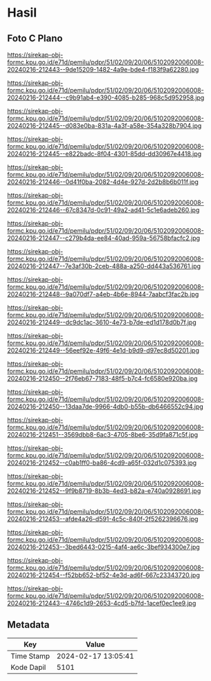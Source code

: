 # Hasil

## Foto C Plano

https://sirekap-obj-formc.kpu.go.id/e71d/pemilu/pdpr/51/02/09/20/06/5102092006008-20240216-212443--9de15209-1482-4a9e-bde4-f183f9a62280.jpg

https://sirekap-obj-formc.kpu.go.id/e71d/pemilu/pdpr/51/02/09/20/06/5102092006008-20240216-212444--c9b91ab4-e390-4085-b285-968c5d952958.jpg

https://sirekap-obj-formc.kpu.go.id/e71d/pemilu/pdpr/51/02/09/20/06/5102092006008-20240216-212445--d083e0ba-831a-4a3f-a58e-354a328b7904.jpg

https://sirekap-obj-formc.kpu.go.id/e71d/pemilu/pdpr/51/02/09/20/06/5102092006008-20240216-212445--e822badc-8f04-4301-85dd-dd30967e4418.jpg

https://sirekap-obj-formc.kpu.go.id/e71d/pemilu/pdpr/51/02/09/20/06/5102092006008-20240216-212446--0d41f0ba-2082-4d4e-927d-2d2b8b6b011f.jpg

https://sirekap-obj-formc.kpu.go.id/e71d/pemilu/pdpr/51/02/09/20/06/5102092006008-20240216-212446--67c8347d-0c91-49a2-ad41-5c1e6adeb260.jpg

https://sirekap-obj-formc.kpu.go.id/e71d/pemilu/pdpr/51/02/09/20/06/5102092006008-20240216-212447--c279b4da-ee84-40ad-959a-56758bfacfc2.jpg

https://sirekap-obj-formc.kpu.go.id/e71d/pemilu/pdpr/51/02/09/20/06/5102092006008-20240216-212447--7e3af30b-2ceb-488a-a250-dd443a536761.jpg

https://sirekap-obj-formc.kpu.go.id/e71d/pemilu/pdpr/51/02/09/20/06/5102092006008-20240216-212448--9a070df7-a4eb-4b6e-8944-7aabcf3fac2b.jpg

https://sirekap-obj-formc.kpu.go.id/e71d/pemilu/pdpr/51/02/09/20/06/5102092006008-20240216-212449--dc9dc1ac-3610-4e73-b7de-ed1d178d0b7f.jpg

https://sirekap-obj-formc.kpu.go.id/e71d/pemilu/pdpr/51/02/09/20/06/5102092006008-20240216-212449--56eef92e-49f6-4e1d-b9d9-d97ec8d50201.jpg

https://sirekap-obj-formc.kpu.go.id/e71d/pemilu/pdpr/51/02/09/20/06/5102092006008-20240216-212450--2f76eb67-7183-48f5-b7c4-fc6580e920ba.jpg

https://sirekap-obj-formc.kpu.go.id/e71d/pemilu/pdpr/51/02/09/20/06/5102092006008-20240216-212450--13daa7de-9966-4db0-b55b-db6466552c94.jpg

https://sirekap-obj-formc.kpu.go.id/e71d/pemilu/pdpr/51/02/09/20/06/5102092006008-20240216-212451--3569dbb8-6ac3-4705-8be6-35d9fa871c5f.jpg

https://sirekap-obj-formc.kpu.go.id/e71d/pemilu/pdpr/51/02/09/20/06/5102092006008-20240216-212452--c0ab1ff0-ba86-4cd9-a65f-032d1c075393.jpg

https://sirekap-obj-formc.kpu.go.id/e71d/pemilu/pdpr/51/02/09/20/06/5102092006008-20240216-212452--9f9b8719-8b3b-4ed3-b82a-e740a0928691.jpg

https://sirekap-obj-formc.kpu.go.id/e71d/pemilu/pdpr/51/02/09/20/06/5102092006008-20240216-212453--afde4a26-d591-4c5c-840f-2f5262396676.jpg

https://sirekap-obj-formc.kpu.go.id/e71d/pemilu/pdpr/51/02/09/20/06/5102092006008-20240216-212453--3bed6443-0215-4af4-ae6c-3bef934300e7.jpg

https://sirekap-obj-formc.kpu.go.id/e71d/pemilu/pdpr/51/02/09/20/06/5102092006008-20240216-212454--f52bb652-bf52-4e3d-ad6f-667c23343720.jpg

https://sirekap-obj-formc.kpu.go.id/e71d/pemilu/pdpr/51/02/09/20/06/5102092006008-20240216-212443--4746c1d9-2653-4cd5-b7fd-1acef0ec1ee9.jpg


## Metadata

| Key        | Value               |
| ---------- | ------------------- |
| Time Stamp | 2024-02-17 13:05:41 |
| Kode Dapil | 5101                |



